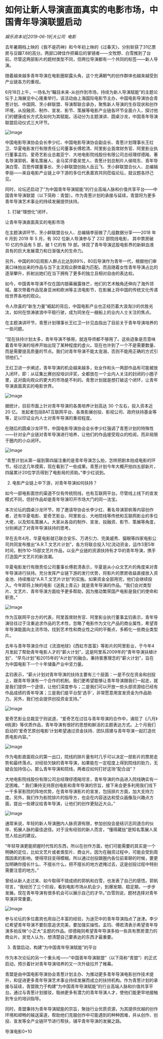 # 如何让新人导演直面真实的电影市场，中国青年导演联盟启动

*娱乐资本论|2019-06-19|大公司 
                                                电影*

去年暑期档上映的《我不是药神》和今年初上映的《过春天》，分别斩获了31亿票房与豆瓣7.8的高分。两部口碑佳作把幕后的掌镜者——文牧野、白雪推到了台前。尽管这两部影片的题材类型不同，但两位导演都有一个共同的标签——新人导演。

随着越来越多青年导演在电影圈崭露头角，这个充满朝气的创作群体也越来越受到产业链各方的重视。

6月18日上午，一场名为“瞩⽬未来-从创作到市场，持续为新⼈导演赋能”的主题论坛于上海展览中心隆重举行。该活动由上海国际电影节主办，中国电影导演协会⻘葱计划、中国⽹、烹⼩鲜联盟、导演帮联合承办，聚焦新人导演的生存现状和创作环境，从投融资、制作、宣发、影节、策展等电影产业链各环节全面介入，探讨他们的健康成长方式及如何为其赋能。活动分为主题演讲、圆桌沙⻰，中国⻘年导演联盟启动仪式三大环节。

![Image](https://mmbiz.qpic.cn/mmbiz_jpg/7vVCg0fibtSDGehtPUzY89aRjMgvREiboQXADUxicyt1NXdEDmq8yyCMELcBW56Kcoha3AEPO0KH43iczqBAbaiampA/640?wx_fmt=jpeg&tp=webp&wxfrom=5&wx_lazy=1&wx_co=1)

中国电影导演协会会长李少红、中国电影导演协会副会长、青葱计划理事长王红卫、华夏电影发行有限责任公司董事长傅若清、阿里影业首席财务官、阿里影业执行董事孟钧、爱奇艺影业总裁亚宁、大地电影院线股份有限公司总经理缪德飚、著名导演郭帆、著名策展人、金马奖评委吴觉人、青葱计划总制片人侯晓东、青年导演白雪、百思传媒董事长、烹小鲜联盟创始人岳云飞、烹小鲜联盟合伙人、总编辑李丽——来自电影产业链上中下游的多位代表嘉宾共同莅临论坛，就议题各抒己见。

同时，论坛还启动了“为中国青年导演赋能”的行业高端人脉和价值共享平台——中国青年导演联盟（以下简称：青盟）。作为青葱计划的承接与延续，青盟将为更多青年导演艺术事业的持续发展提供扶持。

1. 打破“理想化”闭环，

让青年导演直面真实的电影市场

在主题演讲环节，烹小鲜联盟合伙人、总编辑李丽做了几组数据分享——2018 年 6 月到 2019 年 5 月，有 302 位新人导演参与了 232 部院线电影， 其中票房破 10 亿的作品有 5 部，破 1 亿的有 19 部。体现了青年导演这股电影界的新鲜血液具有的巨大发展潜力和日渐强大的生命力。

另外，中国的80后观影人群占比达到89%，80后导演作为青年一代，根据他们审美口味拍出来的作品与当下主流观众群体最为匹配。而且随着女性青年导演占比的逐渐攀升，折射出她们在当下拥有了更多的独立且相对自由的表达权。

如今，中国青年导演不仅在国内银幕展露锋芒，他们的艺术触角还伸向了海外领域。屡次带着作品现身亚洲和欧洲等主流电影节，在影展上将中国的传统文化传递给世界各地的观众。

令人欣喜的“新生力量”崛起的背后，中国电影产业也正经历着大浪淘沙的优胜劣汰，如何在惊涛骇浪中平稳行驶，成为同坐在一艘船上的业内人士关注的焦点。

在主题演讲环节，⻘葱计划理事⻓王红卫一针见血指出了目前关于青年导演培养的一些问题。

“现在扶持计划太多，青年导演不够用，就连导师都不够用了。这些迹象是否意味着青年导演的培养开始出现了某种程度的虚火。现在也许到了一个不是需要数量、而是需要提高质量的节点。我们对青年导演不能太宠溺，否则不能用正确的方式引领他们。”

王红卫进一步阐述，青年导演的机会越来越多，处女作和头一两部作品有可能被放入闭环，即：从征集比赛创投培训评奖，全都放在一个业内人关注的封闭的小圈子里，这对面向观众的更大的市场是不利的。青葱计划就是想打破这个闭环，让青年导演直面真实的电影世界。

![Image](https://mmbiz.qpic.cn/mmbiz_jpg/7vVCg0fibtSDGehtPUzY89aRjMgvREiboQpZbhVEybdyNMwSesM5fzibjdjw00Sgu0FeFD0AYWS6KUmAdS7IRenzQ/640?wx_fmt=jpeg&tp=webp&wxfrom=5&wx_lazy=1&wx_co=1)

据统计，目前市面上针对青年导演的各类培养计划高达 30 个左右，投入资本近 20 亿。 发起者包括BAT互联网平台、各类影展创投、影视公司、政府扶持基金等等，足以印证业内人士对青年导演的重视程度。

在随后的圆桌沙龙环节，中国电影导演协会会⻓李少红强调了青葱计划的特殊性——针对全产业链对青年导演进行培养，让他们的作品接受观众的检阅，而非局限于圈内的小众闭环。

![Image](https://mmbiz.qpic.cn/mmbiz_jpg/7vVCg0fibtSDGehtPUzY89aRjMgvREiboQNw1QTZSHcCx9EgicjYNSy8ksbVRPTm31LENgz7j6ibibqsM9S12hyt6EA/640?wx_fmt=jpeg&tp=webp&wxfrom=5&wx_lazy=1&wx_co=1)

“青葱计划从第一届到第四届注重的是青年导演怎么拍，怎样把剧本拍成电影的环节。经过这几年摸索，现在看到了一些成果。青葱计划今年大概开拍四五部新片，四届累计20位学员得到了电影局的资助。”李少红说到。

2. 电影产业链上中下游，对青年导演如何扶持？

如今一部电影面世的渠道不仅有传统院线，也有互联网平台。尽管线上线下的宣发模式不同，但好作品却是青年导演叩开市场大门的同一法宝。

本次论坛的圆桌沙龙环节，除了邀请导协会长李少红、著名导演郭帆等内容创作者，还有华夏电影、爱奇艺影业、阿里影业、大地院线等传统和互联网影业的多位大佬，以及知名策展人。大家从各自的制作、宣发、投融资、影节、策展等角度，分别阐述了对青年导演扶持的思考。

早在去年4月，华夏电影就已联合安乐、万诱引力、完美威秀、猫眼等四家电影公司共同宣布推出“A.R.T.文艺片计划”，各方将联合投入1亿流动资金，运作3至5年时间，制作10-15部文艺片作品，以全产业链的资源扶持有才华的青年导演，携手打造国产文艺片的新浪潮。

华夏电影发⾏有限责任公司董事⻓傅若清表示，华夏是从小众文艺片的角度来对青年导演进行扶持。充分发挥产业链下游的发行优势，将影片的票房收益直接放入资金池、持续推动“A.R.T.文艺片计划”的实施。如果资金全部用完，他们会继续投入。今年即将上映的电影《送我上青云》就是青年导演的作品。“我们会对类型片、文艺片、青年导演方面给予更多帮助，因为推动繁荣国产电影是我们的使命和职责。”

![Image](https://mmbiz.qpic.cn/mmbiz_jpg/7vVCg0fibtSDGehtPUzY89aRjMgvREiboQYmf5yHvbqboJib78G1cNdfGticYu1j0U6oLG5HxxnZIR1jVBqwT2MyOg/640?wx_fmt=jpeg&tp=webp&wxfrom=5&wx_lazy=1&wx_co=1)

作为互联网平台方的代表，阿⾥⾸席财务官、阿⾥影业执⾏董事孟钧表示，青年导演往往过于注重追求作品的艺术性，忽略了电影作为文化产品的商业属性，希望青年导演能面向主流市场，找到艺术性和商业性之间的平衡点，多孵化一些商业类型片。

去年与青年导演合作过《流浪地球》《西虹市首富》等影片的阿里影业，于今年4月发起了帮助青年电影人才的“薪火计划”，这是阿里系2009年的“青年导演扶植计划”、“早鸟计划”和2015年的“A计划”的融合。秉持普惠理念的“薪火计划”，旨在为中国电影下一个十年储备产业中坚力量。

孟钧表示，“薪火计划对青年导演的扶持主要有三个层面：一是不仅在资金和创投上，跟青年导演有一个合作的机制，我们更希望能够让青年导演跟我们一起走，就是我们提供一个途径，让他们深度参与；二是我们可以开放一些头部资源给已经有作品成绩的青年导演；三是我们是平台型‘选手’，非常愿意用宣发资金为作品助力。另外，我们也会提供创投资金支持。”

![Image](https://mmbiz.qpic.cn/mmbiz_jpg/7vVCg0fibtSDGehtPUzY89aRjMgvREiboQMpIQo6nGlLdibM3cjD1BWS3mCIILvHwJRVvgnWHJyrRa3MDPvzNed4w/640?wx_fmt=jpeg&tp=webp&wxfrom=5&wx_lazy=1&wx_co=1)

爱奇艺影业总裁亚宁则说道，“爱奇艺在过往与青年导演的合作中，涌现了《八月》《桃源》等优质作品，青年导演有很好的思想和鲜活的主题表达方式。上个月我们启动的‘爱奇艺原创电影’计划希望通过资金扶持、团队搭建与青年导演一起打造优质电影内容。”

![Image](https://mmbiz.qpic.cn/mmbiz_jpg/7vVCg0fibtSDGehtPUzY89aRjMgvREiboQibDibPlpEln0d5JhBEjm9CFmg9dMiap2ibeKYOSOzOq1ppbNFvsXUp3klg/640?wx_fmt=jpeg&tp=webp&wxfrom=5&wx_lazy=1&wx_co=1)

作为电影直面观众的第一出口，院线的排片量有时几乎可以决定一部影片的票房走势和最终落点。对经验欠缺的青年导演，如果能在一定程度上得到院线的助力，无疑会加持信心。那么青年导演和院线，两者应如何打好这场“配合战”？

⼤地电影院线股份有限公司总经理缪德飚坦言，青年导演的作品进入院线确实有一定困难。“ 我们秉持支持原创电影和青年导演的宗旨，接下来会更多利用我们线下一千多家影院的阵地优势，在青年导演影片的宣发，包括排片方面，加大支持力度。另外，我们作为影院排片的指导方，也会在内容送达和受众画像及兴趣点方面，提出一些建议给青年导演，让他们的创作更贴近大众。”

![Image](https://mmbiz.qpic.cn/mmbiz_jpg/7vVCg0fibtSDGehtPUzY89aRjMgvREiboQibSpC4c1XeKee8uZiagu477tKwNTOrKVMAVEwb88vWvCpVxf6AV6lGJA/640?wx_fmt=jpeg&tp=webp&wxfrom=5&wx_lazy=1&wx_co=1)

通常来说，年轻的新人导演圈内人脉资源有限，参加创投会是结识志同道合的伙伴、拓展人脉的最佳途径。对于没有经验的新人而言，“懂得藏拙”是知名策展人吴觉人给出的建议。

“年轻导演更能把握时代性的东西，所以在创作方面，他们可能需要的其实是一个明确的定位，比如文艺片或者类型片、商业片。因为在融资过程中，可能会受到周围因素的影响，使得项目变得模糊。所以通过创投跟圈内各位前辈聊的时候，要更加明确你擅长什么、不擅长什么，把不擅长的地方遮掩过去，这是创投过程中特别需要注意的地方。”

曾经从新人走过来、如今取得不错成绩的郭帆和白雪，也发表了自己的感悟。郭帆坦言，“我经历了三个阶段，看到电影市场从机会少，到爆发期、稳定期，一步步发展。现在青年导演有很多机会可以展示自己的才华。”白雪则说，题材选择对青年导演非常重要。

![Image](https://mmbiz.qpic.cn/mmbiz_jpg/7vVCg0fibtSDGehtPUzY89aRjMgvREiboQbL9VWDKJNprF6J4Datoic8PpJNc8280kDJd77ChfzsKDJBzewQrTsQg/640?wx_fmt=jpeg&tp=webp&wxfrom=5&wx_lazy=1&wx_co=1)

参与论坛的多位嘉宾也用自己丰富的经验，为迷茫中的青年导演指点了迷津。李少红希望青年导演不要刻意追求完美，要加强实操性。孟钧、傅若清表示希望青年导演多拍反映“小正大”主题的作品。缪德飚则希望青年导演多拍一些具有票房潜力的商业片。吴觉人认为，想清楚自己要表达的东西才最重要。

3. 青盟启动，构建“为中国青年导演赋能”的平台

作为本次论坛的另一个重头戏——“中国青年导演联盟”（以下简称“青盟”）的正式启动，预示着针对青年导演培养的又一次升级拉开了帷幕。

青盟是由中国电影导演协会青葱计划主办、为推动更多青年导演电影创作技术提升，和促进更多青年导演艺术事业持续发展而成立的扶持机构。作为青葱计划的承接与延续，青盟致力于构建“为中国青年导演赋能”的行业高端人脉和价值共享平台。通过与青葱计划接驳，吸纳更多有潜力的青年导演人才，使他们能更早地接触到专业的培训指导。

同时，青盟秉持为青年导演赋能的宗旨，聚拢行业优质资源，为其提供优越的创作环境和顺畅的输送渠道，帮助他们克服创作中可能遇到的种种困难，并从创作、创投、宣发等全产业链环节进行帮扶，铺平青年导演的发展之路。

导演电影0+10

